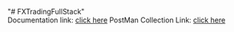 "# FXTradingFullStack" <br>
Documentation link: [click here](https://github.com/Fahi-deen/FxTradingFullStack/blob/main/Documentation/FxTradingFullStack-UserGuide.pdf)
PostMan Collection Link: [click here](https://www.postman.com/payload-cosmologist-80185876/workspace/fxtradingapi-postman/collection/22896184-4db3877a-d369-462b-8357-9fd0ad3edd54?action=share&creator=22896184)
